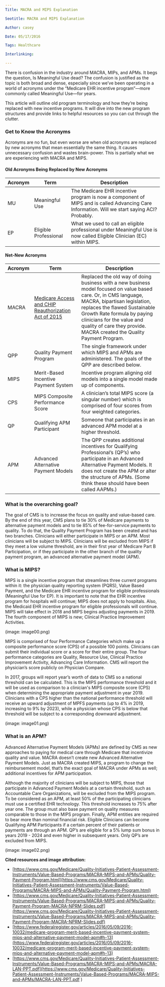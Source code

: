 ```yaml
---
Title: MACRA and MIPS Explanation

Seotitle: MACRA and MIPS Explanation

Author: casey

Date: 05/17/2016

Tags: Healthcare

Interlinking: 

---
```

There is confusion in the industry around MACRA, MIPs, and APMs. It begs the question, Is Meaningful Use dead? The confusion is justified as the topic is both broad and dense, especially since we’ve been operating in a world of acronyms under the “Medicare EHR incentive program”—more commonly called Meaningful Use—for years.

This article will outline old program terminology and how they’re being replaced with new incentive programs. It will dive into the new program structures and provide links to helpful resources so you can cut through the clutter.

### Get to Know the Acronyms

Acronyms are no fun, but even worse are when old acronyms are replaced by new acronyms that mean essentially the same thing. It causes unnecessary confusion and wastes brain-power. This is partially what we are experiencing with MACRA and MIPS.

#### Old Acronyms Being Replaced by New Acronyms

| Acronym | Term | Description |
|---------|------|-------------|
| MU | Meaningful Use | The Medicare EHR incentive program is now a component of MIPS and is called Advancing Care Information. Will we start saying ACI? Probably. |
| EP | Eligible Professional | What we used to call an eligible professional under Meaningful Use is now called Eligible Clinician (EC) within MIPS. |

#### Net-New Acronyms

| Acronym | Term | Description |
|---------|------|-------------|
| MACRA | [Medicare Access and CHIP Reauthorization Act of 2015](https://www.congress.gov/bill/114th-congress/house-bill/2/text) | Replaced the old way of doing business with a new business model focused on value based care. Or, in CMS language, MACRA, bipartisan legislation, replaces the flawed Sustainable Growth Rate formula by paying clinicians for the value and quality of care they provide.  MACRA created the Quality Payment Program. |
| QPP | Quality Payment Program | The single framework under which MIPS and APMs are administered. The goals of the QPP are described below. |
| MIPS | Merit-Based Incentive Payment System | Incentive program aligning old models into a single model made up of components. |
| CPS | MIPS Composite Performance Score | A clinician’s total MIPS score (a singular number) which is comprised of four scores from four weighted categories. |
| QP | Qualifying APM Participant | Someone that participates in an advanced APM model at a higher threshold. |
| APM | Advanced Alternative Payment Models | The QPP creates additional incentives for Qualifying Professional’s (QP’s) who participate in an Advanced Alternative Payment Models.  It does not create the APM or alter the structure of APMs. (Some think these should have been called AAPMs.) |

### What is the overarching goal?

The goal of CMS is to increase the focus on quality and value-based care. By the end of this year, CMS plans to tie 30% of Medicare payments to alternative payment models and to tie 85% of fee-for-service payments to quality. To do that, the Quality Payment Program has been created and has two branches. Clinicians will either participate in MIPS or an APM. Most clinicians will be subject to MIPS. Clinicians will be excluded from MIPS if they meet a low volume threshold, are in their first year of Medicare Part B Participation, or if they participate in the other branch of the quality payment program, an advanced alternative payment model (APM).

### What is MIPS?

MIPS is a single incentive program that streamlines three current programs within it: the physician quality reporting system (PQRS), Value Based Payment, and the Medicare EHR incentive program for eligible professionals (Meaningful Use for EP). It is important to note that the EHR incentive program for hospitals will continue; MIPS does not apply to hospitals. Also, the Medicaid EHR incentive program for eligible professionals will continue. MIPS will take effect in 2018 and MIPS begins adjusting payments in 2019. The fourth component of MIPS is new; Clinical Practice Improvement Activities.

(image: image00.png)

MIPS is comprised of four Performance Categories which make up a composite performance score (CPS) of a possible 100 points. Clinicians can submit their individual score or a score for their entire group. The four performance categories are Quality, Resource Use, Clinical Practice Improvement Activity, Advancing Care Information. CMS will report the physician’s score publicly on Physician Compare.

In 2017, groups will report year’s worth of data to CMS so a national threshold can be calculated. This is the MIPS performance threshold and it will be used as comparison to a clinician's MIPS composite score (CPS) when determining the appropriate payment adjustment in year 2019. Clinicians with a CPS higher than the national performance threshold will receive an upward adjustment of MPFS payments (up to 4% in 2019, increasing to 9% by 2023), while a physician whose CPS is below that threshold will be subject to a corresponding downward adjustment.

(image: image01.png)

### What is an APM?

Advanced Alternative Payment Models (APMs) are defined by CMS as new approaches to paying for medical care through Medicare that incentivize quality and value. MACRA doesn’t create new Advanced Alternative Payment Models. Just as MACRA created MIPS, a program to change the reimbursement model, that’s the exact goal of MACRA under APMs as well; additional incentives for APM participation.

Although the majority of clinicians will be subject to MIPS, those that participate in Advanced Payment Models at a certain threshold, such as Accountable Care Organizations, will be excluded from the MIPS program. To be considered as an APM, at least 50% of the participating clinicians must use a certified EHR technology. This threshold increases to 75% after year one. The group must also base payment on quality measures comparable to those in the MIPS program. Finally, APM entities are required to bear more than nominal financial risk. Eligible Clinicians can become Qualifying APM Participants if a certain percent of their patients or payments are through an APM. QP’s are eligible for a 5% lump sum bonus in years 2019 - 2024 and even higher in subsequent years. Only QP’s are excluded from MIPS.

(image: image02.png)

**Cited resources and image attribution:**
* [https://www.cms.gov/Medicare/Quality-Initiatives-Patient-Assessment-Instruments/Value-Based-Programs/MACRA-MIPS-and-APMs/Quality-Payment-Program.html](https://www.cms.gov/Medicare/Quality-Initiatives-Patient-Assessment-Instruments/Value-Based-Programs/MACRA-MIPS-and-APMs/Quality-Payment-Program.html)
* [https://www.cms.gov/Medicare/Quality-Initiatives-Patient-Assessment-Instruments/Value-Based-Programs/MACRA-MIPS-and-APMs/Quality-Payment-Program-MACRA-NPRM-Slides.pdf](https://www.cms.gov/Medicare/Quality-Initiatives-Patient-Assessment-Instruments/Value-Based-Programs/MACRA-MIPS-and-APMs/Quality-Payment-Program-MACRA-NPRM-Slides.pdf)
* [https://www.federalregister.gov/articles/2016/05/09/2016-10032/medicare-program-merit-based-incentive-payment-system-mips-and-alternative-payment-model-apm#h-13](https://www.federalregister.gov/articles/2016/05/09/2016-10032/medicare-program-merit-based-incentive-payment-system-mips-and-alternative-payment-model-apm#h-13)
* [https://www.cms.gov/Medicare/Quality-Initiatives-Patient-Assessment-Instruments/Value-Based-Programs/MACRA-MIPS-and-APMs/MACRA-LAN-PPT.pdf](https://www.cms.gov/Medicare/Quality-Initiatives-Patient-Assessment-Instruments/Value-Based-Programs/MACRA-MIPS-and-APMs/MACRA-LAN-PPT.pdf )